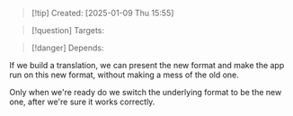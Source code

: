 
>[!tip] Created: [2025-01-09 Thu 15:55]

>[!question] Targets: 

>[!danger] Depends: 

If we build a translation, we can present the new format and make the app run on this new format, without making a mess of the old one.

Only when we're ready do we switch the underlying format to be the new one, after we're sure it works correctly.


